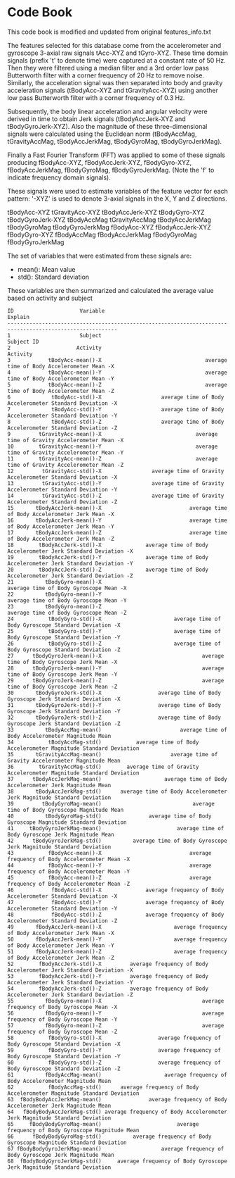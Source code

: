 Code Book
=========
This code book is modified and updated from original features_info.txt

The features selected for this database come from the accelerometer and gyroscope 3-axial raw signals tAcc-XYZ and tGyro-XYZ. These time domain signals (prefix 't' to denote time) were captured at a constant rate of 50 Hz. Then they were filtered using a median filter and a 3rd order low pass Butterworth filter with a corner frequency of 20 Hz to remove noise. Similarly, the acceleration signal was then separated into body and gravity acceleration signals (tBodyAcc-XYZ and tGravityAcc-XYZ) using another low pass Butterworth filter with a corner frequency of 0.3 Hz.

Subsequently, the body linear acceleration and angular velocity were derived in time to obtain Jerk signals (tBodyAccJerk-XYZ and tBodyGyroJerk-XYZ). Also the magnitude of these three-dimensional signals were calculated using the Euclidean norm (tBodyAccMag, tGravityAccMag, tBodyAccJerkMag, tBodyGyroMag, tBodyGyroJerkMag).

Finally a Fast Fourier Transform (FFT) was applied to some of these signals producing fBodyAcc-XYZ, fBodyAccJerk-XYZ, fBodyGyro-XYZ, fBodyAccJerkMag, fBodyGyroMag, fBodyGyroJerkMag. (Note the 'f' to indicate frequency domain signals).

These signals were used to estimate variables of the feature vector for each pattern:
'-XYZ' is used to denote 3-axial signals in the X, Y and Z directions.

tBodyAcc-XYZ
tGravityAcc-XYZ
tBodyAccJerk-XYZ
tBodyGyro-XYZ
tBodyGyroJerk-XYZ
tBodyAccMag
tGravityAccMag
tBodyAccJerkMag
tBodyGyroMag
tBodyGyroJerkMag
fBodyAcc-XYZ
fBodyAccJerk-XYZ
fBodyGyro-XYZ
fBodyAccMag
fBodyAccJerkMag
fBodyGyroMag
fBodyGyroJerkMag

The set of variables that were estimated from these signals are:
* mean(): Mean value
* std(): Standard deviation

These variables are then summarized and calculated the average value based on activity and subject


```
ID                     Variable                                                                    Explain
---------------------------------------------------------------------------------------------------------
1                      Subject                                                                 Subject ID
2                     Activity                                                                   Activity
3            tBodyAcc-mean()-X                                 average time of Body Accelerometer Mean -X
4            tBodyAcc-mean()-Y                                 average time of Body Accelerometer Mean -Y
5            tBodyAcc-mean()-Z                                 average time of Body Accelerometer Mean -Z
6             tBodyAcc-std()-X                   average time of Body Accelerometer Standard Deviation -X
7             tBodyAcc-std()-Y                   average time of Body Accelerometer Standard Deviation -Y
8             tBodyAcc-std()-Z                   average time of Body Accelerometer Standard Deviation -Z
9         tGravityAcc-mean()-X                              average time of Gravity Accelerometer Mean -X
10        tGravityAcc-mean()-Y                              average time of Gravity Accelerometer Mean -Y
11        tGravityAcc-mean()-Z                              average time of Gravity Accelerometer Mean -Z
12         tGravityAcc-std()-X                average time of Gravity Accelerometer Standard Deviation -X
13         tGravityAcc-std()-Y                average time of Gravity Accelerometer Standard Deviation -Y
14         tGravityAcc-std()-Z                average time of Gravity Accelerometer Standard Deviation -Z
15       tBodyAccJerk-mean()-X                            average time of Body Accelerometer Jerk Mean -X
16       tBodyAccJerk-mean()-Y                            average time of Body Accelerometer Jerk Mean -Y
17       tBodyAccJerk-mean()-Z                            average time of Body Accelerometer Jerk Mean -Z
18        tBodyAccJerk-std()-X              average time of Body Accelerometer Jerk Standard Deviation -X
19        tBodyAccJerk-std()-Y              average time of Body Accelerometer Jerk Standard Deviation -Y
20        tBodyAccJerk-std()-Z              average time of Body Accelerometer Jerk Standard Deviation -Z
21          tBodyGyro-mean()-X                                     average time of Body Gyroscope Mean -X
22          tBodyGyro-mean()-Y                                     average time of Body Gyroscope Mean -Y
23          tBodyGyro-mean()-Z                                     average time of Body Gyroscope Mean -Z
24           tBodyGyro-std()-X                       average time of Body Gyroscope Standard Deviation -X
25           tBodyGyro-std()-Y                       average time of Body Gyroscope Standard Deviation -Y
26           tBodyGyro-std()-Z                       average time of Body Gyroscope Standard Deviation -Z
27      tBodyGyroJerk-mean()-X                                average time of Body Gyroscope Jerk Mean -X
28      tBodyGyroJerk-mean()-Y                                average time of Body Gyroscope Jerk Mean -Y
29      tBodyGyroJerk-mean()-Z                                average time of Body Gyroscope Jerk Mean -Z
30       tBodyGyroJerk-std()-X                  average time of Body Gyroscope Jerk Standard Deviation -X
31       tBodyGyroJerk-std()-Y                  average time of Body Gyroscope Jerk Standard Deviation -Y
32       tBodyGyroJerk-std()-Z                  average time of Body Gyroscope Jerk Standard Deviation -Z
33          tBodyAccMag-mean()                         average time of Body Accelerometer Magnitude Mean
34           tBodyAccMag-std()           average time of Body Accelerometer Magnitude Standard Deviation
35       tGravityAccMag-mean()                      average time of Gravity Accelerometer Magnitude Mean
36        tGravityAccMag-std()        average time of Gravity Accelerometer Magnitude Standard Deviation
37      tBodyAccJerkMag-mean()                    average time of Body Accelerometer Jerk Magnitude Mean
38       tBodyAccJerkMag-std()      average time of Body Accelerometer Jerk Magnitude Standard Deviation
39         tBodyGyroMag-mean()                             average time of Body Gyroscope Magnitude Mean
40          tBodyGyroMag-std()               average time of Body Gyroscope Magnitude Standard Deviation
41     tBodyGyroJerkMag-mean()                        average time of Body Gyroscope Jerk Magnitude Mean
42      tBodyGyroJerkMag-std()          average time of Body Gyroscope Jerk Magnitude Standard Deviation
43           fBodyAcc-mean()-X                            average frequency of Body Accelerometer Mean -X
44           fBodyAcc-mean()-Y                            average frequency of Body Accelerometer Mean -Y
45           fBodyAcc-mean()-Z                            average frequency of Body Accelerometer Mean -Z
46            fBodyAcc-std()-X              average frequency of Body Accelerometer Standard Deviation -X
47            fBodyAcc-std()-Y              average frequency of Body Accelerometer Standard Deviation -Y
48            fBodyAcc-std()-Z              average frequency of Body Accelerometer Standard Deviation -Z
49       fBodyAccJerk-mean()-X                       average frequency of Body Accelerometer Jerk Mean -X
50       fBodyAccJerk-mean()-Y                       average frequency of Body Accelerometer Jerk Mean -Y
51       fBodyAccJerk-mean()-Z                       average frequency of Body Accelerometer Jerk Mean -Z
52        fBodyAccJerk-std()-X         average frequency of Body Accelerometer Jerk Standard Deviation -X
53        fBodyAccJerk-std()-Y         average frequency of Body Accelerometer Jerk Standard Deviation -Y
54        fBodyAccJerk-std()-Z         average frequency of Body Accelerometer Jerk Standard Deviation -Z
55          fBodyGyro-mean()-X                                average frequency of Body Gyroscope Mean -X
56          fBodyGyro-mean()-Y                                average frequency of Body Gyroscope Mean -Y
57          fBodyGyro-mean()-Z                                average frequency of Body Gyroscope Mean -Z
58           fBodyGyro-std()-X                  average frequency of Body Gyroscope Standard Deviation -X
59           fBodyGyro-std()-Y                  average frequency of Body Gyroscope Standard Deviation -Y
60           fBodyGyro-std()-Z                  average frequency of Body Gyroscope Standard Deviation -Z
61          fBodyAccMag-mean()                    average frequency of Body Accelerometer Magnitude Mean
62           fBodyAccMag-std()      average frequency of Body Accelerometer Magnitude Standard Deviation
63  fBodyBodyAccJerkMag-mean()               average frequency of Body Accelerometer Jerk Magnitude Mean
64   fBodyBodyAccJerkMag-std() average frequency of Body Accelerometer Jerk Magnitude Standard Deviation
65     fBodyBodyGyroMag-mean()                        average frequency of Body Gyroscope Magnitude Mean
66      fBodyBodyGyroMag-std()          average frequency of Body Gyroscope Magnitude Standard Deviation
67 fBodyBodyGyroJerkMag-mean()                   average frequency of Body Gyroscope Jerk Magnitude Mean
68  fBodyBodyGyroJerkMag-std()     average frequency of Body Gyroscope Jerk Magnitude Standard Deviation
```
